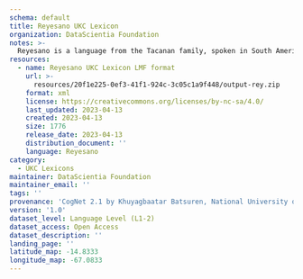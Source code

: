 ```yaml
---
schema: default
title: Reyesano UKC Lexicon
organization: DataScientia Foundation
notes: >-
  Reyesano is a language from the Tacanan family, spoken in South America. The UKC Lexicon of Reyesano is represented as a lexico-semantic network. It consists of words, word senses, synsets, as well as sense-level and synset-level relationships.
resources:
  - name: Reyesano UKC Lexicon LMF format
    url: >-
      resources/20f1e225-0ef3-41f1-924c-3c05c1a9f448/output-rey.zip
    format: xml
    license: https://creativecommons.org/licenses/by-nc-sa/4.0/
    last_updated: 2023-04-13
    created: 2023-04-13
    size: 1776
    release_date: 2023-04-13
    distribution_document: ''
    language: Reyesano
category:
  - UKC Lexicons
maintainer: DataScientia Foundation
maintainer_email: ''
tags: ''
provenance: 'CogNet 2.1 by Khuyagbaatar Batsuren, National University of Mongolia (http://cognet.ukc.disi.unitn.it); Native Languages of the Americas 2021.11. by Laura Redish and Orrin Lewis (http://www.native-languages.org); Princeton WordNet 2.1 by Princeton University (https://wordnet.princeton.edu)'
version: '1.0'
dataset_level: Language Level (L1-2)
dataset_access: Open Access
dataset_description: ''
landing_page: ''
latitude_map: -14.8333
longitude_map: -67.0833
---
```

